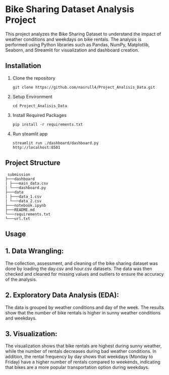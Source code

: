 # Bike Sharing Dataset Analysis Project
This project analyzes the Bike Sharing Dataset to understand the impact of weather conditions and weekdays on bike rentals. The analysis is performed using Python libraries such as Pandas, NumPy, Matplotlib, Seaborn, and Streamlit for visualization and dashboard creation.

## Installation
1. Clone the repository
   ```
   git clone https://github.com/nasrull4/Project_Analisis_Data.git
   ```
2. Setup Environment
   ```
   cd Project_Analisis_Data
   ```
3. Install Required Packages
   ```
   pip install -r requirements.txt
   ```
4. Run steamlit app
   ```
   streamlit run ./dashboard/dashboard.py
   http://localhost:8501
   ```
## Project Structure
   ```
    submission
├───dashboard
| ├───main_data.csv
| └───dashboard.py
├───data
| ├───data_1.csv
| └───data_2.csv
├───notebook.ipynb
├───README.md
└───requirements.txt
└───url.txt
```
## Usage
## 1. Data Wrangling:
The collection, assessment, and cleaning of the bike sharing dataset was done by loading the day.csv and hour.csv datasets. The data was then checked and cleaned for missing values ​​and outliers to ensure the accuracy of the analysis.
## 2. Exploratory Data Analysis (EDA):
The data is grouped by weather conditions and day of the week. The results show that the number of bike rentals is higher in sunny weather conditions and weekdays.
## 3. Visualization:
The visualization shows that bike rentals are highest during sunny weather, while the number of rentals decreases during bad weather conditions. In addition, the rental frequency by day shows that weekdays (Monday to Friday) have a higher number of rentals compared to weekends, indicating that bikes are a more popular transportation option during weekdays.

